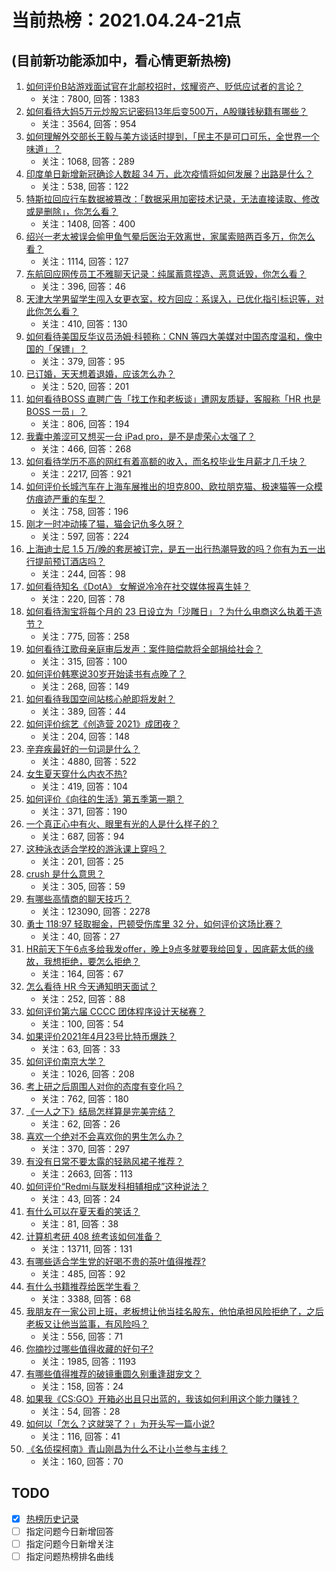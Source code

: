 # 当前热榜：2021.04.24-21点
## (目前新功能添加中，看心情更新热榜)
1. [如何评价B站游戏面试官在北邮校招时，炫耀资产、贬低应试者的言论？](https://www.zhihu.com/question/456232727)
    * 关注：7800, 回答：1383
2. [如何看待大妈5万元炒股忘记密码13年后变500万，A股赚钱秘籍有哪些？](https://www.zhihu.com/question/456204254)
    * 关注：3564, 回答：954
3. [如何理解外交部长王毅与美方谈话时提到，「民主不是可口可乐，全世界一个味道」？](https://www.zhihu.com/question/456249362)
    * 关注：1068, 回答：289
4. [印度单日新增新冠确诊人数超 34 万，此次疫情将如何发展？出路是什么？](https://www.zhihu.com/question/456287206)
    * 关注：538, 回答：122
5. [特斯拉回应行车数据被篡改：「数据采用加密技术记录，无法直接读取、修改或是删除」，你怎么看？](https://www.zhihu.com/question/456167786)
    * 关注：1408, 回答：400
6. [绍兴一老太被误会偷甲鱼气晕后医治无效离世，家属索赔两百多万，你怎么看？](https://www.zhihu.com/question/455959580)
    * 关注：1114, 回答：127
7. [东航回应网传员工不雅聊天记录：纯属蓄意捏造、恶意诋毁，你怎么看？](https://www.zhihu.com/question/456005243)
    * 关注：396, 回答：46
8. [天津大学男留学生闯入女更衣室，校方回应：系误入，已优化指引标识等，对此你怎么看？](https://www.zhihu.com/question/456335976)
    * 关注：410, 回答：130
9. [如何看待美国反华议员汤姆·科顿称：CNN 等四大美媒对中国态度温和，像中国的「保镖」？](https://www.zhihu.com/question/456256296)
    * 关注：379, 回答：95
10. [已订婚，天天想着退婚，应该怎么办？](https://www.zhihu.com/question/454942755)
    * 关注：520, 回答：201
11. [如何看待BOSS 直聘广告「找工作和老板谈」遭网友质疑，客服称「HR 也是 BOSS 一员」？](https://www.zhihu.com/question/456125660)
    * 关注：806, 回答：194
12. [我囊中羞涩可又想买一台 iPad pro，是不是虚荣心太强了？](https://www.zhihu.com/question/447306269)
    * 关注：466, 回答：268
13. [如何看待学历不高的网红有着高额的收入，而名校毕业生月薪才几千块？](https://www.zhihu.com/question/456187768)
    * 关注：2217, 回答：921
14. [如何评价长城汽车在上海车展推出的坦克800、欧拉朋克猫、极速猫等一众模仿痕迹严重的车型？](https://www.zhihu.com/question/456039131)
    * 关注：758, 回答：196
15. [刚才一时冲动揍了猫，猫会记仇多久呀？](https://www.zhihu.com/question/437367035)
    * 关注：597, 回答：224
16. [上海迪士尼 1.5 万/晚的套房被订完，是五一出行热潮导致的吗？你有为五一出行提前预订酒店吗？](https://www.zhihu.com/question/456092642)
    * 关注：244, 回答：98
17. [如何看待知名《DotA》 女解说冷冷在社交媒体报喜生娃？](https://www.zhihu.com/question/456113838)
    * 关注：220, 回答：78
18. [如何看待淘宝将每个月的 23 日设立为「沙雕日」？为什么电商这么执着于造节？](https://www.zhihu.com/question/456121329)
    * 关注：775, 回答：258
19. [如何看待江歌母亲庭审后发声：案件赔偿款将全部捐给社会？](https://www.zhihu.com/question/456188979)
    * 关注：315, 回答：100
20. [如何评价韩寒说30岁开始读书有点晚了？](https://www.zhihu.com/question/456038855)
    * 关注：268, 回答：149
21. [如何看待我国空间站核心舱即将发射？](https://www.zhihu.com/question/455919474)
    * 关注：389, 回答：44
22. [如何评价综艺《创造营 2021》成团夜？](https://www.zhihu.com/question/456324871)
    * 关注：204, 回答：148
23. [辛弃疾最好的一句词是什么？](https://www.zhihu.com/question/47242721)
    * 关注：4880, 回答：522
24. [女生夏天穿什么内衣不热?](https://www.zhihu.com/question/393443526)
    * 关注：419, 回答：104
25. [如何评价《向往的生活》第五季第一期？](https://www.zhihu.com/question/456150903)
    * 关注：371, 回答：190
26. [一个真正心中有火、眼里有光的人是什么样子的？](https://www.zhihu.com/question/424454066)
    * 关注：687, 回答：94
27. [这种泳衣适合学校的游泳课上穿吗？](https://www.zhihu.com/question/275856282)
    * 关注：201, 回答：25
28. [crush 是什么意思？](https://www.zhihu.com/question/40195631)
    * 关注：305, 回答：59
29. [有哪些高情商的聊天技巧？](https://www.zhihu.com/question/327635458)
    * 关注：123090, 回答：2278
30. [勇士 118:97 轻取掘金，巴顿受伤库里 32 分，如何评价这场比赛？](https://www.zhihu.com/question/456252192)
    * 关注：40, 回答：27
31. [HR前天下午6点多给我发offer，晚上9点多就要我给回复，因底薪太低的缘故，我想拒绝，要怎么拒绝？](https://www.zhihu.com/question/419480907)
    * 关注：164, 回答：67
32. [怎么看待 HR 今天通知明天面试？](https://www.zhihu.com/question/454695947)
    * 关注：252, 回答：88
33. [如何评价第六届 CCCC 团体程序设计天梯赛？](https://www.zhihu.com/question/456321891)
    * 关注：100, 回答：54
34. [如果评价2021年4月23号比特币爆跌？](https://www.zhihu.com/question/456098802)
    * 关注：63, 回答：33
35. [如何评价南京大学？](https://www.zhihu.com/question/28058088)
    * 关注：1026, 回答：208
36. [考上研之后周围人对你的态度有变化吗？](https://www.zhihu.com/question/60111937)
    * 关注：762, 回答：180
37. [《一人之下》结局怎样算是完美完结？](https://www.zhihu.com/question/453659082)
    * 关注：62, 回答：26
38. [喜欢一个绝对不会喜欢你的男生怎么办？](https://www.zhihu.com/question/454831734)
    * 关注：370, 回答：297
39. [有没有日常不要太露的轻熟风裙子推荐？](https://www.zhihu.com/question/323077384)
    * 关注：2663, 回答：113
40. [如何评价“Redmi与联发科相辅相成”这种说法？](https://www.zhihu.com/question/456275719)
    * 关注：43, 回答：24
41. [有什么可以在夏天看的笑话？](https://www.zhihu.com/question/452326832)
    * 关注：81, 回答：38
42. [计算机考研 408 统考该如何准备？](https://www.zhihu.com/question/22823169)
    * 关注：13711, 回答：131
43. [有哪些适合学生党的好喝不贵的茶叶值得推荐?](https://www.zhihu.com/question/29274653)
    * 关注：485, 回答：92
44. [有什么书籍推荐给医学生看？](https://www.zhihu.com/question/24346913)
    * 关注：3388, 回答：68
45. [我朋友在一家公司上班，老板想让他当挂名股东，他怕承担风险拒绝了，之后老板又让他当监事，有风险吗？](https://www.zhihu.com/question/362109964)
    * 关注：556, 回答：71
46. [你摘抄过哪些值得收藏的好句子?](https://www.zhihu.com/question/449362225)
    * 关注：1985, 回答：1193
47. [有哪些值得推荐的破镜重圆久别重逢甜宠文？](https://www.zhihu.com/question/323813192)
    * 关注：158, 回答：24
48. [如果我《CS:GO》开箱必出且只出蓝的，我该如何利用这个能力赚钱？](https://www.zhihu.com/question/455486625)
    * 关注：54, 回答：28
49. [如何以「怎么？这就哭了？」为开头写一篇小说?](https://www.zhihu.com/question/453484837)
    * 关注：116, 回答：41
50. [《名侦探柯南》青山刚昌为什么不让小兰参与主线？](https://www.zhihu.com/question/432532554)
    * 关注：160, 回答：70
## TODO
* [x] [热榜历史记录](hot_history/AllHot.md)
* [ ] 指定问题今日新增回答
* [ ] 指定问题今日新增关注
* [ ] 指定问题热榜排名曲线

